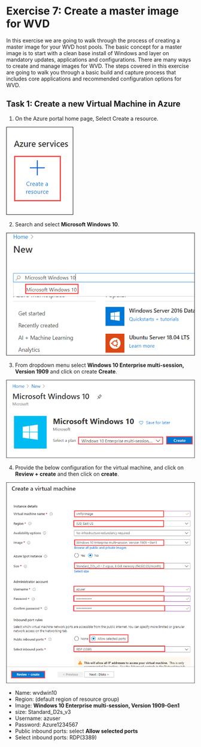 # Exercise 7: Create a master image for WVD

In this exercise we are going to walk through the process of creating a master image for your WVD host pools. The basic concept for a master image is to start with a clean base install of Windows and layer on mandatory updates, applications and configurations. There are many ways to create and manage images for WVD. The steps covered in this exercise are going to walk you through a basic build and capture process that includes core applications and recommended configuration options for WVD.

## **Task 1: Create a new Virtual Machine in Azure**

1. On the Azure portal home page, Select Create a resource.

![ws name.](media/e1.png)

2. Search and select **Microsoft Windows 10**.

![ws name.](media/e2.png)

3. From dropdown menu select **Windows 10 Enterprise multi-session, Version 1909** and click on create **Create**.

![ws name.](media/e3.png)

4. Provide the below configuration for the virtual machine, and click on **Review + create** and then click on **create**.

![ws name.](media/e4.png)

- Name: wvdwin10
- Region: (default region of resource group)
- Image: **Windows 10 Enterprise multi-session, Version 1909-Gen1**
- size: Standard_D2s_v3
- Username: azuser
- Password: Azure1234567
- Public inbound ports: select **Allow selected ports**
- Select inbound ports: RDP(3389)

